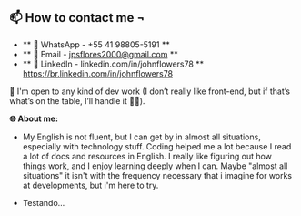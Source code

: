 📫 How to contact me ¬
--------------------
- **  🧩 WhatsApp   -   +55 41 98805-5191  **
- **  📧 Email   -   jpsflores2000@gmail.com  **
- **  👤 LinkedIn   -   linkedin.com/in/johnflowers78  **          https://br.linkedin.com/in/johnflowers78
  
👀 I'm open to any kind of dev work (I don’t really like front-end, but if that’s what’s on the table, I’ll handle it 🤷‍♂️).

**🌐 About me:**
- My English is not fluent, but I can get by in almost all situations, especially with technology stuff. Coding helped me a lot because I read a lot of docs and resources in English. I really like figuring out how things work, and I enjoy learning deeply when I can. Maybe "almost all situations" it isn't with the frequency necessary that i imagine for works at developments, but i'm here to try.

- Testando...
